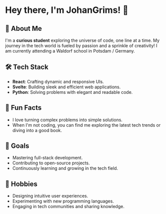# Hey there, I'm JohanGrims! 🎉

## 🚀 About Me
I'm a **curious student** exploring the universe of code, one line at a time. My journey in the tech world is fueled by passion and a sprinkle of creativity! I am currently attending a Waldorf school in Potsdam / Germany.

## 🛠 Tech Stack
- **React**: Crafting dynamic and responsive UIs.
- **Svelte**: Building sleek and efficient web applications.
- **Python**: Solving problems with elegant and readable code.

## 🌟 Fun Facts
- I love turning complex problems into simple solutions.
- When I'm not coding, you can find me exploring the latest tech trends or diving into a good book.

## 🎯 Goals
- Mastering full-stack development.
- Contributing to open-source projects.
- Continuously learning and growing in the tech field.

## 🎨 Hobbies
- Designing intuitive user experiences.
- Experimenting with new programming languages.
- Engaging in tech communities and sharing knowledge.
